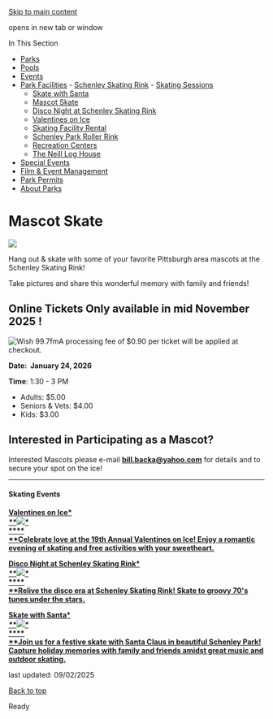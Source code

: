 [Skip to main content](https://www.pittsburghpa.gov/Recreation-Events/Park-Facilities/Schenley-Skating-Rink/Mascot-Skate#main-content)

opens in new tab or window

In This Section

- [Parks](https://www.pittsburghpa.gov/Recreation-Events/Parks)
- [Pools](https://www.pittsburghpa.gov/Recreation-Events/Pools)
- [Events](https://www.pittsburghpa.gov/Recreation-Events/Events)
- [Park Facilities](https://www.pittsburghpa.gov/Recreation-Events/Park-Facilities)  - [Schenley Skating Rink](https://www.pittsburghpa.gov/Recreation-Events/Park-Facilities/Schenley-Skating-Rink)    - [Skating Sessions](https://www.pittsburghpa.gov/Recreation-Events/Park-Facilities/Schenley-Skating-Rink/Skating-Sessions)
    - [Skate with Santa](https://www.pittsburghpa.gov/Recreation-Events/Park-Facilities/Schenley-Skating-Rink/Skate-with-Santa)
    - [Mascot Skate](https://www.pittsburghpa.gov/Recreation-Events/Park-Facilities/Schenley-Skating-Rink/Mascot-Skate)
    - [Disco Night at Schenley Skating Rink](https://www.pittsburghpa.gov/Recreation-Events/Park-Facilities/Schenley-Skating-Rink/Disco-Night-at-Schenley-Skating-Rink)
    - [Valentines on Ice](https://www.pittsburghpa.gov/Recreation-Events/Park-Facilities/Schenley-Skating-Rink/Valentines-on-Ice)
    - [Skating Facility Rental](https://www.pittsburghpa.gov/Recreation-Events/Park-Facilities/Schenley-Skating-Rink/Skating-Facility-Rental)
    - [Schenley Park Roller Rink](https://www.pittsburghpa.gov/Recreation-Events/Park-Facilities/Schenley-Skating-Rink/Schenley-Park-Roller-Rink)
  - [Recreation Centers](https://www.pittsburghpa.gov/Recreation-Events/Park-Facilities/Recreation-Centers)
  - [The Neill Log House](https://www.pittsburghpa.gov/Recreation-Events/Park-Facilities/The-Neill-Log-House)
- [Special Events](https://www.pittsburghpa.gov/Recreation-Events/Special-Events)
- [Film & Event Management](https://www.pittsburghpa.gov/Recreation-Events/Film-Event-Management)
- [Park Permits](https://www.pittsburghpa.gov/Recreation-Events/Park-Permits)
- [About Parks](https://www.pittsburghpa.gov/Recreation-Events/About-Parks)

# Mascot Skate

![](https://www.pittsburghpa.gov/files/assets/city/v/1/parks/images/facilities/12229_mascotskatebanner.jpg)

Hang out & skate with some of your favorite Pittsburgh area mascots at the Schenley Skating Rink!

Take pictures and share this wonderful memory with family and friends!

## Online Tickets Only available in mid November 2025 !

![Wish 99.7fm](https://www.pittsburghpa.gov/files/assets/city/v/1/parks/images/facilities/1346_wishlogo_rv_hires.png)A processing fee of $0.90 per ticket will be applied at checkout.

**Date:  January 24, 2026**

**Time**: 1:30 - 3 PM

- Adults: $5.00
- Seniors & Vets: $4.00
- Kids: $3.00

## **Interested in Participating as a Mascot?**

Interested Mascots please e-mail **[bill.backa@yahoo.com](mailto:bill.backa@yahoo.com)** for details and to secure your spot on the ice!

* * *

#### **Skating Events**

**[**Valentines on Ice**\**\
**![](https://www.pittsburghpa.gov/files/assets/city/v/2/parks/images/facilities/v-on-ice.jpg?dimension=smallthumbnail&w=150&h=100)\**\
**\**\
**Celebrate love at the 19th Annual Valentines on Ice! Enjoy a romantic evening of skating and free activities with your sweetheart.](https://www.pittsburghpa.gov/Recreation-Events/Park-Facilities/Schenley-Skating-Rink/Valentines-on-Ice)**

**[**Disco Night at Schenley Skating Rink**\**\
**![](https://www.pittsburghpa.gov/files/assets/city/v/1/parks/images/facilities/4386_dico-night.png?dimension=smallthumbnail&w=150&h=100)\**\
**\**\
**Relive the disco era at Schenley Skating Rink! Skate to groovy 70's tunes under the stars.](https://www.pittsburghpa.gov/Recreation-Events/Park-Facilities/Schenley-Skating-Rink/Disco-Night-at-Schenley-Skating-Rink)**

**[**Skate with Santa**\**\
**![](https://www.pittsburghpa.gov/files/assets/city/v/3/parks/images/facilities/12230_santaskatebanner.jpg?dimension=smallthumbnail&w=150&h=100)\**\
**\**\
**Join us for a festive skate with Santa Claus in beautiful Schenley Park! Capture holiday memories with family and friends amidst great music and outdoor skating.](https://www.pittsburghpa.gov/Recreation-Events/Park-Facilities/Schenley-Skating-Rink/Skate-with-Santa)**

last updated: 09/02/2025

[Back to top](https://www.pittsburghpa.gov/Recreation-Events/Park-Facilities/Schenley-Skating-Rink/Mascot-Skate#body-top)

Ready
